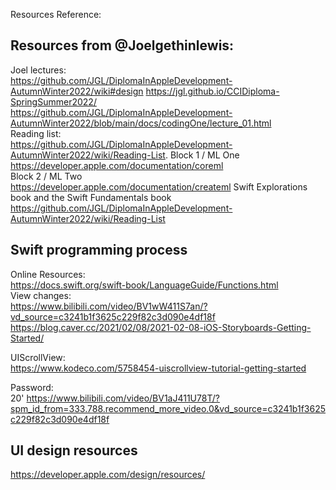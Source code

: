 

Resources Reference:  
  
## Resources from @Joelgethinlewis:  
Joel lectures:  
https://github.com/JGL/DiplomaInAppleDevelopment-AutumnWinter2022/wiki#design
https://jgl.github.io/CCIDiploma-SpringSummer2022/  
https://github.com/JGL/DiplomaInAppleDevelopment-AutumnWinter2022/blob/main/docs/codingOne/lecture_01.html  
Reading list:   
https://github.com/JGL/DiplomaInAppleDevelopment-AutumnWinter2022/wiki/Reading-List. 
Block 1 / ML One  
https://developer.apple.com/documentation/coreml  
Block 2 / ML Two  
https://developer.apple.com/documentation/createml
Swift Explorations book and the Swift Fundamentals book  
https://github.com/JGL/DiplomaInAppleDevelopment-AutumnWinter2022/wiki/Reading-List  
 
 
## Swift programming process 
Online Resources:  
https://docs.swift.org/swift-book/LanguageGuide/Functions.html  
View changes:  
https://www.bilibili.com/video/BV1wW411S7an/?vd_source=c3241b1f3625c229f82c3d090e4df18f  
https://blog.caver.cc/2021/02/08/2021-02-08-iOS-Storyboards-Getting-Started/  

UIScrollView:  
https://www.kodeco.com/5758454-uiscrollview-tutorial-getting-started  
  
Password:  
20' https://www.bilibili.com/video/BV1aJ411U78T/?spm_id_from=333.788.recommend_more_video.0&vd_source=c3241b1f3625c229f82c3d090e4df18f 

  
  
## UI design resources
https://developer.apple.com/design/resources/

